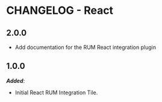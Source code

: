 # CHANGELOG - React

## 2.0.0

- Add documentation for the RUM React integration plugin

## 1.0.0

**_Added_**:

- Initial React RUM Integration Tile.
